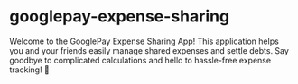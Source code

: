 # googlepay-expense-sharing
Welcome to the GooglePay Expense Sharing App! This application helps you and your friends easily manage shared expenses and settle debts. Say goodbye to complicated calculations and hello to hassle-free expense tracking! 🎉

